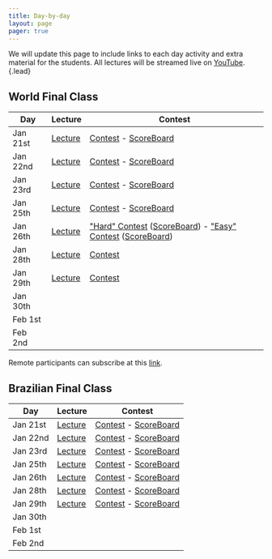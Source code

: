 ```yaml
---
title: Day-by-day
layout: page
pager: true
---
```


We will update this page to include links to each day activity and extra material for the students. All lectures will be streamed live on [YouTube](https://www.youtube.com/c/UnicampIC).
{.lead}

## World Final Class

Day      | Lecture | Contest
---------|---------|--------
Jan 21st | [Lecture](https://www.youtube.com/watch?v=b0aM90jxeOo) | [Contest](contests-w/20190121.pdf) - [ScoreBoard](http://neerc.ifmo.ru/trains/brazil/2019/20190121.html)
Jan 22nd | [Lecture](https://www.youtube.com/watch?v=nPAdIbSf10g) | [Contest](contests-w/20190122.pdf) - [ScoreBoard](http://neerc.ifmo.ru/trains/brazil/2019/20190122.html)
Jan 23rd | [Lecture](https://www.youtube.com/watch?v=QBE8HQCptGE) | [Contest](contests-w/20190123.pdf) - [ScoreBoard](http://neerc.ifmo.ru/trains/brazil/2019/20190123.html)
Jan 25th | [Lecture](https://www.youtube.com/watch?v=0T5-pyl-vK0) | [Contest](contests-w/20190125.pdf) - [ScoreBoard](http://neerc.ifmo.ru/trains/brazil/2019/20190125.html)
Jan 26th | [Lecture](https://www.youtube.com/watch?v=vNJ4mv9byRU) | ["Hard" Contest](contests-w/20190126-hard.pdf) ([ScoreBoard](http://neerc.ifmo.ru/trains/brazil/2019/20190126.html)) - ["Easy" Contest](contests-w/20190126-easy.pdf) ([ScoreBoard](http://neerc.ifmo.ru/trains/brazil/2019/20190126e.html))
Jan 28th | [Lecture](https://www.youtube.com/watch?v=jnNPN_LJhrw) | [Contest](contests-w/20190128.pdf)
Jan 29th | [Lecture](https://www.youtube.com/watch?v=ZtiRhvHltAo) | [Contest](contests-w/20190129.pdf)
Jan 30th | |
Feb 1st  | |
Feb 2nd  | |

Remote participants can subscribe at this [link](https://docs.google.com/forms/d/e/1FAIpQLSfL7jxcfCOFS3b1BxaE82qzcRHSIZtHOrwOJC-_gkRegfR_cg/viewform).

## Brazilian Final Class

Day      | Lecture | Contest
---------|---------|--------
Jan 21st | [Lecture](https://www.youtube.com/watch?v=bvUYEJoTEzs) | [Contest](contests-b/20190121.pdf) - [ScoreBoard](https://www.urionlinejudge.com.br/judge/en/tournaments/rank/1501)
Jan 22nd | [Lecture](https://www.youtube.com/watch?v=EkqHbpZRoSM) | [Contest](contests-b/20190122.pdf) - [ScoreBoard](https://vjudge.net/contest/280166#rank)
Jan 23rd | [Lecture](https://www.youtube.com/watch?v=KwDSS8_-FhA) | [Contest](contests-b/20190123.pdf) - [ScoreBoard](https://vjudge.net/contest/279942#rank)
Jan 25th | [Lecture](https://www.youtube.com/watch?v=QoQOUfImlN4) | [Contest](contests-b/20190125.pdf) - [ScoreBoard](https://vjudge.net/contest/280721#rank)
Jan 26th | [Lecture](https://www.youtube.com/watch?v=nGXFc-cL-uA) | [Contest](contests-b/20190126.pdf) - [ScoreBoard](https://vjudge.net/contest/280943#rank)
Jan 28th | [Lecture](https://www.youtube.com/watch?v=ARgMteH_K7A) | [Contest](contests-b/20190128.pdf) - [ScoreBoard](https://vjudge.net/contest/280563#rank)
Jan 29th | [Lecture](https://www.youtube.com/watch?v=5kk_5HcwqOg) | [Contest](contests-b/20190129.pdf) - [ScoreBoard](https://vjudge.net/contest/281335#rank)
Jan 30th | |
Feb 1st  | |
Feb 2nd  | |
